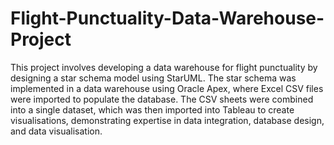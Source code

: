 # Flight-Punctuality-Data-Warehouse-Project
 This project involves developing a data warehouse for flight punctuality by designing a star schema model using StarUML. The star schema was implemented in a data warehouse using Oracle Apex, where Excel CSV files were imported to populate the database. The CSV sheets were combined into a single dataset, which was then imported into Tableau to create visualisations, demonstrating expertise in data integration, database design, and data visualisation.

